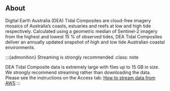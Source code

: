 ## About

Digital Earth Australia (DEA) Tidal Composites are cloud-free imagery mosaics of Australia’s coasts, estuaries and reefs at low and high tide respectively.
Calculated using a geometric median of Sentinel-2 imagery from the highest and lowest 15 % of observed tides, DEA Tidal Composites deliver an annually updated snapshot of high and low tide Australian coastal environments.

:::{admonition} Streaming is strongly recommended
:class: note

DEA Tidal Composite data is extremely large with files up to 15 GB in size. We strongly recommend streaming rather than downloading the data. Please see the instructions on the Access tab: [How to stream data from AWS](./?tab=access#access-guides)
:::
